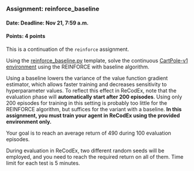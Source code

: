 ### Assignment: reinforce_baseline
#### Date: Deadline: Nov 21, 7:59 a.m.
#### Points: 4 points

This is a continuation of the `reinforce` assignment.

Using the [reinforce_baseline.py](https://github.com/ufal/npfl122/tree/master/labs/06/reinforce_baseline.py)
template, solve the continuous [CartPole-v1 environment](https://www.gymlibrary.dev/environments/classic_control/cart_pole/)
using the REINFORCE with baseline algorithm.

Using a baseline lowers the variance of the value function gradient estimator,
which allows faster training and decreases sensitivity to hyperparameter values.
To reflect this effect in ReCodEx, note that the evaluation phase will
**automatically start after 200 episodes**. Using only 200 episodes for training
in this setting is probably too little for the REINFORCE algorithm, but
suffices for the variant with a baseline. **In this assignment, you must train
your agent in ReCodEx using the provided environment only.**

Your goal is to reach an average return of 490 during 100 evaluation episodes.

During evaluation in ReCodEx, two different random seeds will be employed, and
you need to reach the required return on all of them. Time limit for each test
is 5 minutes.
